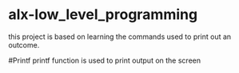 # alx-low_level_programming

this project is based on learning the commands used to print out an outcome. 

#Printf
printf function is used to print output on the screen
